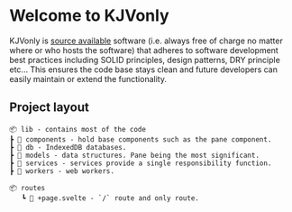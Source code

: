 # Welcome to KJVonly

KJVonly is [source available](https://commonsclause.com/) software (i.e. always free of charge no matter where or who hosts the software) that adheres to software development best practices including SOLID principles, design patterns, DRY principle etc... This ensures the code base stays clean and future developers can easily maintain or extend the functionality.

## Project layout
```text
📦 lib - contains most of the code
┣ 📁 components - hold base components such as the pane component.
┣ 📁 db - IndexedDB databases.
┣ 📁 models - data structures. Pane being the most significant.
┣ 📁 services - services provide a single responsibility function.
┣ 📁 workers - web workers.

📦 routes
   ┗ 📄 +page.svelte - `/` route and only route.
```
 
  
       